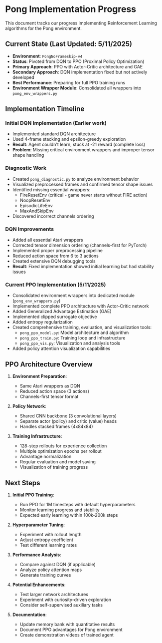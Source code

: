 # Pong Implementation Progress

This document tracks our progress implementing Reinforcement Learning algorithms for the Pong environment.

## Current State (Last Updated: 5/11/2025)

- **Environment**: `PongNoFrameskip-v4`
- **Status**: Pivoted from DQN to PPO (Proximal Policy Optimization)
- **Primary Approach**: PPO with Actor-Critic architecture and GAE
- **Secondary Approach**: DQN implementation fixed but not actively developed
- **Best Performance**: Preparing for full PPO training runs
- **Environment Wrapper Module**: Consolidated all wrappers into `pong_env_wrappers.py`

## Implementation Timeline

### Initial DQN Implementation (Earlier work)

- Implemented standard DQN architecture
- Used 4-frame stacking and epsilon-greedy exploration
- **Result**: Agent couldn't learn, stuck at -21 reward (complete loss)
- **Problem**: Missing critical environment wrappers and improper tensor shape handling

### Diagnostic Work

- Created `pong_diagnostic.py` to analyze environment behavior
- Visualized preprocessed frames and confirmed tensor shape issues
- Identified missing essential wrappers:
  - FireResetEnv (critical - game never starts without FIRE action)
  - NoopResetEnv
  - EpisodicLifeEnv
  - MaxAndSkipEnv
- Discovered incorrect channels ordering

### DQN Improvements

- Added all essential Atari wrappers
- Corrected tensor dimension ordering (channels-first for PyTorch)
- Implemented proper preprocessing pipeline
- Reduced action space from 6 to 3 actions
- Created extensive DQN debugging tools
- **Result**: Fixed implementation showed initial learning but had stability issues

### Current PPO Implementation (5/11/2025)

- Consolidated environment wrappers into dedicated module (`pong_env_wrappers.py`)
- Implemented complete PPO architecture with Actor-Critic network
- Added Generalized Advantage Estimation (GAE)
- Implemented clipped surrogate objective
- Added entropy regularization
- Created comprehensive training, evaluation, and visualization tools:
  - `pong_ppo_model.py`: Model architecture and algorithm
  - `pong_ppo_train.py`: Training loop and infrastructure
  - `pong_ppo_vis.py`: Visualization and analysis tools
- Added policy attention visualization capabilities

## PPO Architecture Overview

1. **Environment Preparation**:
   - Same Atari wrappers as DQN
   - Reduced action space (3 actions)
   - Channels-first tensor format

2. **Policy Network**:
   - Shared CNN backbone (3 convolutional layers)
   - Separate actor (policy) and critic (value) heads
   - Handles stacked frames (4x84x84)

3. **Training Infrastructure**:
   - 128-step rollouts for experience collection
   - Multiple optimization epochs per rollout
   - Advantage normalization
   - Regular evaluation and model saving
   - Visualization of training progress

## Next Steps

1. **Initial PPO Training**:
   - Run PPO for 1M timesteps with default hyperparameters
   - Monitor learning progress and stability
   - Expected early learning within 100k-200k steps

2. **Hyperparameter Tuning**:
   - Experiment with rollout length
   - Adjust entropy coefficient
   - Test different learning rates

3. **Performance Analysis**:
   - Compare against DQN (if applicable)
   - Analyze policy attention maps
   - Generate training curves

4. **Potential Enhancements**:
   - Test larger network architectures
   - Experiment with curiosity-driven exploration
   - Consider self-supervised auxiliary tasks

5. **Documentation**:
   - Update memory bank with quantitative results
   - Document PPO advantages for Pong environment
   - Create demonstration videos of trained agent
